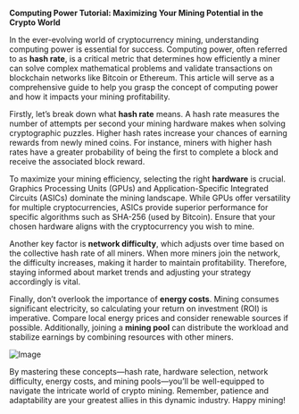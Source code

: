 **Computing Power Tutorial: Maximizing Your Mining Potential in the Crypto World**

In the ever-evolving world of cryptocurrency mining, understanding computing power is essential for success. Computing power, often referred to as **hash rate**, is a critical metric that determines how efficiently a miner can solve complex mathematical problems and validate transactions on blockchain networks like Bitcoin or Ethereum. This article will serve as a comprehensive guide to help you grasp the concept of computing power and how it impacts your mining profitability.

Firstly, let’s break down what **hash rate** means. A hash rate measures the number of attempts per second your mining hardware makes when solving cryptographic puzzles. Higher hash rates increase your chances of earning rewards from newly mined coins. For instance, miners with higher hash rates have a greater probability of being the first to complete a block and receive the associated block reward.

To maximize your mining efficiency, selecting the right **hardware** is crucial. Graphics Processing Units (GPUs) and Application-Specific Integrated Circuits (ASICs) dominate the mining landscape. While GPUs offer versatility for multiple cryptocurrencies, ASICs provide superior performance for specific algorithms such as SHA-256 (used by Bitcoin). Ensure that your chosen hardware aligns with the cryptocurrency you wish to mine.

Another key factor is **network difficulty**, which adjusts over time based on the collective hash rate of all miners. When more miners join the network, the difficulty increases, making it harder to maintain profitability. Therefore, staying informed about market trends and adjusting your strategy accordingly is vital.

Finally, don’t overlook the importance of **energy costs**. Mining consumes significant electricity, so calculating your return on investment (ROI) is imperative. Compare local energy prices and consider renewable sources if possible. Additionally, joining a **mining pool** can distribute the workload and stabilize earnings by combining resources with other miners.

![Image](https://github.com/user-attachments/assets/31692037-0104-4703-abd1-696b6a7dd41b)

By mastering these concepts—hash rate, hardware selection, network difficulty, energy costs, and mining pools—you’ll be well-equipped to navigate the intricate world of crypto mining. Remember, patience and adaptability are your greatest allies in this dynamic industry. Happy mining!